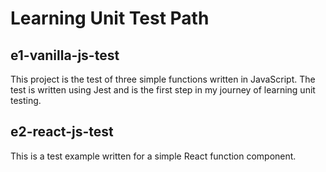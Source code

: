 # Learning Unit Test Path

## e1-vanilla-js-test

This project is the test of three simple functions written in JavaScript. The test is written using Jest and is the first step in my journey of learning unit testing.

## e2-react-js-test

This is a test example written for a simple React function component.
